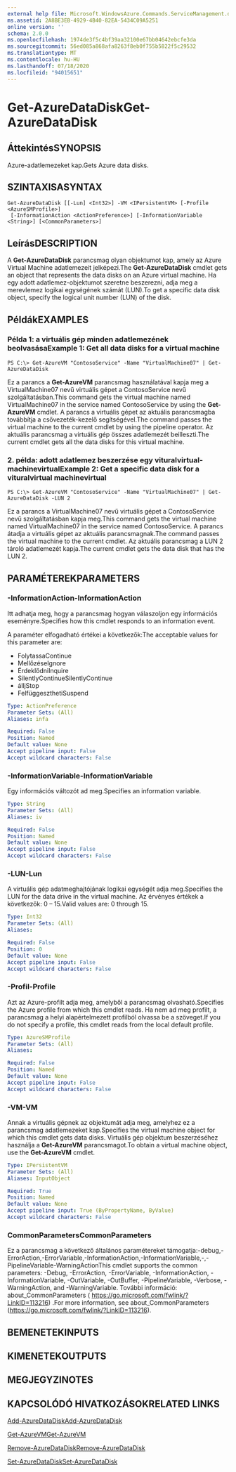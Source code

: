 ```yaml
---
external help file: Microsoft.WindowsAzure.Commands.ServiceManagement.dll-Help.xml
ms.assetid: 2A8BE3EB-4929-4B40-82EA-5434C09A5251
online version: ''
schema: 2.0.0
ms.openlocfilehash: 1974de3f5c4bf39aa32100e67bb04642ebcfe3da
ms.sourcegitcommit: 56ed085a868afa8263f8eb0f755b5822f5c29532
ms.translationtype: MT
ms.contentlocale: hu-HU
ms.lasthandoff: 07/18/2020
ms.locfileid: "94015651"
---
```

# <span data-ttu-id="19131-101">Get-AzureDataDisk</span><span class="sxs-lookup"><span data-stu-id="19131-101">Get-AzureDataDisk</span></span>

## <span data-ttu-id="19131-102">Áttekintés</span><span class="sxs-lookup"><span data-stu-id="19131-102">SYNOPSIS</span></span>
<span data-ttu-id="19131-103">Azure-adatlemezeket kap.</span><span class="sxs-lookup"><span data-stu-id="19131-103">Gets Azure data disks.</span></span>

## <span data-ttu-id="19131-104">SZINTAXISA</span><span class="sxs-lookup"><span data-stu-id="19131-104">SYNTAX</span></span>

```
Get-AzureDataDisk [[-Lun] <Int32>] -VM <IPersistentVM> [-Profile <AzureSMProfile>]
 [-InformationAction <ActionPreference>] [-InformationVariable <String>] [<CommonParameters>]
```

## <span data-ttu-id="19131-105">Leírás</span><span class="sxs-lookup"><span data-stu-id="19131-105">DESCRIPTION</span></span>
<span data-ttu-id="19131-106">A **Get-AzureDataDisk** parancsmag olyan objektumot kap, amely az Azure Virtual Machine adatlemezeit jelképezi.</span><span class="sxs-lookup"><span data-stu-id="19131-106">The **Get-AzureDataDisk** cmdlet gets an object that represents the data disks on an Azure virtual machine.</span></span>
<span data-ttu-id="19131-107">Ha egy adott adatlemez-objektumot szeretne beszerezni, adja meg a merevlemez logikai egységének számát (LUN).</span><span class="sxs-lookup"><span data-stu-id="19131-107">To get a specific data disk object, specify the logical unit number (LUN) of the disk.</span></span>

## <span data-ttu-id="19131-108">Példák</span><span class="sxs-lookup"><span data-stu-id="19131-108">EXAMPLES</span></span>

### <span data-ttu-id="19131-109">Példa 1: a virtuális gép minden adatlemezének beolvasása</span><span class="sxs-lookup"><span data-stu-id="19131-109">Example 1: Get all data disks for a virtual machine</span></span>
```
PS C:\> Get-AzureVM "ContosoService" -Name "VirtualMachine07" | Get-AzureDataDisk
```

<span data-ttu-id="19131-110">Ez a parancs a **Get-AzureVM** parancsmag használatával kapja meg a VirtualMachine07 nevű virtuális gépet a ContosoService nevű szolgáltatásban.</span><span class="sxs-lookup"><span data-stu-id="19131-110">This command gets the virtual machine named VirtualMachine07 in the service named ContosoService by using the **Get-AzureVM** cmdlet.</span></span>
<span data-ttu-id="19131-111">A parancs a virtuális gépet az aktuális parancsmagba továbbítja a csővezeték-kezelő segítségével.</span><span class="sxs-lookup"><span data-stu-id="19131-111">The command passes the virtual machine to the current cmdlet by using the pipeline operator.</span></span>
<span data-ttu-id="19131-112">Az aktuális parancsmag a virtuális gép összes adatlemezét beilleszti.</span><span class="sxs-lookup"><span data-stu-id="19131-112">The current cmdlet gets all the data disks for this virtual machine.</span></span>

### <span data-ttu-id="19131-113">2. példa: adott adatlemez beszerzése egy vituralvirtual-machinevirtual</span><span class="sxs-lookup"><span data-stu-id="19131-113">Example 2: Get a specific data disk for a vituralvirtual machinevirtual</span></span>
```
PS C:\> Get-AzureVM "ContosoService" -Name "VirtualMachine07" | Get-AzureDataDisk -LUN 2
```

<span data-ttu-id="19131-114">Ez a parancs a VirtualMachine07 nevű virtuális gépet a ContosoService nevű szolgáltatásban kapja meg.</span><span class="sxs-lookup"><span data-stu-id="19131-114">This command gets the virtual machine named VirtualMachine07 in the service named ContosoService.</span></span>
<span data-ttu-id="19131-115">A parancs átadja a virtuális gépet az aktuális parancsmagnak.</span><span class="sxs-lookup"><span data-stu-id="19131-115">The command passes the virtual machine to the current cmdlet.</span></span>
<span data-ttu-id="19131-116">Az aktuális parancsmag a LUN 2 tároló adatlemezét kapja.</span><span class="sxs-lookup"><span data-stu-id="19131-116">The current cmdlet gets the data disk that has the LUN 2.</span></span>

## <span data-ttu-id="19131-117">PARAMÉTEREK</span><span class="sxs-lookup"><span data-stu-id="19131-117">PARAMETERS</span></span>

### <span data-ttu-id="19131-118">-InformationAction</span><span class="sxs-lookup"><span data-stu-id="19131-118">-InformationAction</span></span>
<span data-ttu-id="19131-119">Itt adhatja meg, hogy a parancsmag hogyan válaszoljon egy információs eseményre.</span><span class="sxs-lookup"><span data-stu-id="19131-119">Specifies how this cmdlet responds to an information event.</span></span>

<span data-ttu-id="19131-120">A paraméter elfogadható értékei a következők:</span><span class="sxs-lookup"><span data-stu-id="19131-120">The acceptable values for this parameter are:</span></span>

- <span data-ttu-id="19131-121">Folytassa</span><span class="sxs-lookup"><span data-stu-id="19131-121">Continue</span></span>
- <span data-ttu-id="19131-122">Mellőzése</span><span class="sxs-lookup"><span data-stu-id="19131-122">Ignore</span></span>
- <span data-ttu-id="19131-123">Érdeklődni</span><span class="sxs-lookup"><span data-stu-id="19131-123">Inquire</span></span>
- <span data-ttu-id="19131-124">SilentlyContinue</span><span class="sxs-lookup"><span data-stu-id="19131-124">SilentlyContinue</span></span>
- <span data-ttu-id="19131-125">állj</span><span class="sxs-lookup"><span data-stu-id="19131-125">Stop</span></span>
- <span data-ttu-id="19131-126">Felfüggesztheti</span><span class="sxs-lookup"><span data-stu-id="19131-126">Suspend</span></span>

```yaml
Type: ActionPreference
Parameter Sets: (All)
Aliases: infa

Required: False
Position: Named
Default value: None
Accept pipeline input: False
Accept wildcard characters: False
```

### <span data-ttu-id="19131-127">-InformationVariable</span><span class="sxs-lookup"><span data-stu-id="19131-127">-InformationVariable</span></span>
<span data-ttu-id="19131-128">Egy információs változót ad meg.</span><span class="sxs-lookup"><span data-stu-id="19131-128">Specifies an information variable.</span></span>

```yaml
Type: String
Parameter Sets: (All)
Aliases: iv

Required: False
Position: Named
Default value: None
Accept pipeline input: False
Accept wildcard characters: False
```

### <span data-ttu-id="19131-129">-LUN</span><span class="sxs-lookup"><span data-stu-id="19131-129">-Lun</span></span>
<span data-ttu-id="19131-130">A virtuális gép adatmeghajtójának logikai egységét adja meg.</span><span class="sxs-lookup"><span data-stu-id="19131-130">Specifies the LUN for the data drive in the virtual machine.</span></span>
<span data-ttu-id="19131-131">Az érvényes értékek a következők: 0 – 15.</span><span class="sxs-lookup"><span data-stu-id="19131-131">Valid values are: 0 through 15.</span></span>

```yaml
Type: Int32
Parameter Sets: (All)
Aliases: 

Required: False
Position: 0
Default value: None
Accept pipeline input: False
Accept wildcard characters: False
```

### <span data-ttu-id="19131-132">-Profil</span><span class="sxs-lookup"><span data-stu-id="19131-132">-Profile</span></span>
<span data-ttu-id="19131-133">Azt az Azure-profilt adja meg, amelyből a parancsmag olvasható.</span><span class="sxs-lookup"><span data-stu-id="19131-133">Specifies the Azure profile from which this cmdlet reads.</span></span>
<span data-ttu-id="19131-134">Ha nem ad meg profilt, a parancsmag a helyi alapértelmezett profilból olvassa be a szöveget.</span><span class="sxs-lookup"><span data-stu-id="19131-134">If you do not specify a profile, this cmdlet reads from the local default profile.</span></span>

```yaml
Type: AzureSMProfile
Parameter Sets: (All)
Aliases: 

Required: False
Position: Named
Default value: None
Accept pipeline input: False
Accept wildcard characters: False
```

### <span data-ttu-id="19131-135">-VM</span><span class="sxs-lookup"><span data-stu-id="19131-135">-VM</span></span>
<span data-ttu-id="19131-136">Annak a virtuális gépnek az objektumát adja meg, amelyhez ez a parancsmag adatlemezeket kap.</span><span class="sxs-lookup"><span data-stu-id="19131-136">Specifies the virtual machine object for which this cmdlet gets data disks.</span></span>
<span data-ttu-id="19131-137">Virtuális gép objektum beszerzéséhez használja a **Get-AzureVM** parancsmagot.</span><span class="sxs-lookup"><span data-stu-id="19131-137">To obtain a virtual machine object, use the **Get-AzureVM** cmdlet.</span></span>

```yaml
Type: IPersistentVM
Parameter Sets: (All)
Aliases: InputObject

Required: True
Position: Named
Default value: None
Accept pipeline input: True (ByPropertyName, ByValue)
Accept wildcard characters: False
```

### <span data-ttu-id="19131-138">CommonParameters</span><span class="sxs-lookup"><span data-stu-id="19131-138">CommonParameters</span></span>
<span data-ttu-id="19131-139">Ez a parancsmag a következő általános paramétereket támogatja:-debug,-ErrorAction,-ErrorVariable,-InformationAction,-InformationVariable,-,-PipelineVariable-WarningAction</span><span class="sxs-lookup"><span data-stu-id="19131-139">This cmdlet supports the common parameters: -Debug, -ErrorAction, -ErrorVariable, -InformationAction, -InformationVariable, -OutVariable, -OutBuffer, -PipelineVariable, -Verbose, -WarningAction, and -WarningVariable.</span></span> <span data-ttu-id="19131-140">További információ: about_CommonParameters ( https://go.microsoft.com/fwlink/?LinkID=113216) .</span><span class="sxs-lookup"><span data-stu-id="19131-140">For more information, see about_CommonParameters (https://go.microsoft.com/fwlink/?LinkID=113216).</span></span>

## <span data-ttu-id="19131-141">BEMENETEK</span><span class="sxs-lookup"><span data-stu-id="19131-141">INPUTS</span></span>

## <span data-ttu-id="19131-142">KIMENETEK</span><span class="sxs-lookup"><span data-stu-id="19131-142">OUTPUTS</span></span>

## <span data-ttu-id="19131-143">MEGJEGYZI</span><span class="sxs-lookup"><span data-stu-id="19131-143">NOTES</span></span>

## <span data-ttu-id="19131-144">KAPCSOLÓDÓ HIVATKOZÁSOK</span><span class="sxs-lookup"><span data-stu-id="19131-144">RELATED LINKS</span></span>

[<span data-ttu-id="19131-145">Add-AzureDataDisk</span><span class="sxs-lookup"><span data-stu-id="19131-145">Add-AzureDataDisk</span></span>](./Add-AzureDataDisk.md)

[<span data-ttu-id="19131-146">Get-AzureVM</span><span class="sxs-lookup"><span data-stu-id="19131-146">Get-AzureVM</span></span>](./Get-AzureVM.md)

[<span data-ttu-id="19131-147">Remove-AzureDataDisk</span><span class="sxs-lookup"><span data-stu-id="19131-147">Remove-AzureDataDisk</span></span>](./Remove-AzureDataDisk.md)

[<span data-ttu-id="19131-148">Set-AzureDataDisk</span><span class="sxs-lookup"><span data-stu-id="19131-148">Set-AzureDataDisk</span></span>](./Set-AzureDataDisk.md)



